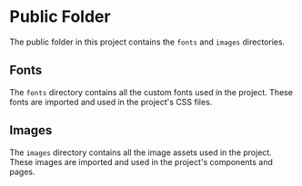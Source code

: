 # Public Folder

The public folder in this project contains the `fonts` and `images` directories.

## Fonts
The `fonts` directory contains all the custom fonts used in the project. These fonts are imported and used in the project's CSS files.

## Images
The `images` directory contains all the image assets used in the project. These images are imported and used in the project's components and pages.